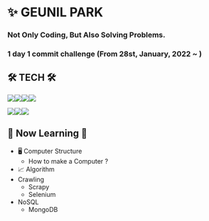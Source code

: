 # ✨ GEUNIL PARK



### Not Only Coding, But Also Solving Problems.
### 1 day 1 commit challenge (From 28st, January, 2022 ~ )


## 🛠 TECH 🛠 



<img src="https://img.shields.io/badge/Python-3766AB?style=flat-square&logo=Python&logoColor=white"/><img src="https://img.shields.io/badge/JavaScript-F7DF1E?style=flat-square&logo=JavaScript&logoColor=black"/><img src="https://img.shields.io/badge/TypeScript-3178C6?style=flat-square&logo=TypeScript&logoColor=black"/><img src="https://img.shields.io/badge/CSharp-239120?style=flat-square&logo=C Sharp&logoColor=white"/>

<img src="https://img.shields.io/badge/ReactJS-61DAFB?style=flat-square&logo=React&logoColor=black"/><img src="https://img.shields.io/badge/VueJS-4FC08D?style=flat-square&logo=Vue.js&logoColor=white"/><img src="https://img.shields.io/badge/Unity-000000?style=flat-square&logo=Unity&logoColor=white"/>



## 🌱 Now Learning 🌱


  
- 🖥 Computer Structure
  - How to make a Computer ? 
- 📈 Algorithm
- Crawling
  - Scrapy
  - Selenium
- NoSQL
  - MongoDB

